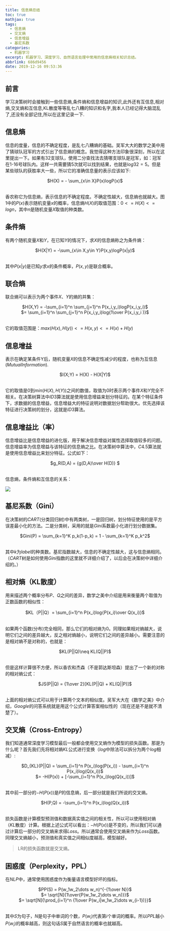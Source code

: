 ```yaml
---
title: 信息熵总结
toc: true
mathjax: true
tags:
  - 信息熵
  - 交叉熵
  - 信息增益
  - 基尼系数
categories:
  - 机器学习
excerpt: 机器学习、深度学习、自然语言处理中常用的信息熵相关知识总结。
abbrlink: 686d9456
date: 2019-12-16 09:53:36
---
```


## 前言

学习决策树时会接触到一些信息熵,条件熵和信息增益的知识,此外还有互信息,相对熵,交叉熵和互信息,KL散度等等乱七八糟的知识和名字,我本人已经记得大脑混乱了,还没有全部记住,所以在这里记录一下.



## 信息熵

信息的度量，信息的不确定程度，是乱七八糟熵的基础。吴军大大的数学之美中用了猜球队冠军的方式引出了信息熵的概念。我觉得这种方法印象很深刻，所以在这里提出一下。如果有32支球队，使用二分查找法去猜哪支球队是冠军，如：冠军在1-16号球队内。这样一共需要猜5次就可以找到结果，也就是$log32=5$。但是某些球队的获胜率大一些，所以它的准确信息量的表示应该如下:

<center>$H(X) = - \sum_{x\in X}P(x)logP(x)$ </br> </br> </center>

香农称它为信息熵，表示信息的不确定程度。不确定性越大，信息熵也就越大。图1中的$P(x)$表示随机变量$x$的概率，信息熵$H(X)$的取值范围：$0<=H(X)<=logn$，其中$n$是随机变量$X$取值的种类数。



## 条件熵

有两个随机变量$X$和$Y$，在已知$Y$的情况下，求$X$的信息熵称之为条件熵：

<center>$H(X|Y) = -\sum_{x\in X,y\in Y}P(x,y)logP(x|y)$ </br> </br> </center>


其中$P(x|y)$是已知$y$求$x$的条件概率，$P(x,y)$是联合概率。



## 联合熵

联合熵可以表示为两个事件$X$、$Y$的熵的并集：

<center> $H(X,Y) = -\sum_{i=1}^n \sum_{j=1}^n P(x_i,y_i)logP(x_i,y_i)$</center><center>
$= \sum_{i=1}^n \sum_{j=1}^n P(x_i,y_i)log{1\over P(x_i,y_i	)}$ </br></br>  </center> 

它的取值范围是：$max(H(x),H(y)) <= H(x,y) <= H(x)+H(y)$



## 信息增益

表示在确定某条件Y后，随机变量$X$的信息不确定性减少的程度，也称为互信息($Mutual Information$).

<center> $I(X;Y) = H(X) - H(X|Y)$</br> </br> </center>


它的取值是$0$到$min(H(X),H(Y))$之间的数值，取值为$0$时表示两个事件$X$和$Y$完全不相关。在决策树算法中$ID3$算法就是使用信息增益来划分特征的。在某个特征条件下，求数据的信息增益，信息增益大的特征说明对数据划分帮助很大。优先选择该特征进行决策树的划分，这就是$ID3$算法。



## 信息增益比（率）

信息增益比是信息增益的进化版，用于解决信息增益对属性选择取值较多的问题。信息增益率为信息增益与该特征的信息熵之比。在决策树中算法中，$C4.5$算法就是使用信息增益比来划分特征。公式如下：

<center> $g_R(D,A) = {g(D,A)\over H(D)} $</br> </br> </center>


信息熵，条件熵和互信息的关系：

![](https://cdn.jsdelivr.net/gh/hiyoung123/CDN/img/img_xinxishang_relation.png)



## 基尼系数（Gini）

在决策树的$CART$(分类回归树)中有两类树，一是回归树，划分特征使用的是平方误差最小化的方法。二是分类树，采用的就是$Gini$系数最小化进行划分数据集。

<center> $Gini(P) = \sum_{k=1}^K p_k(1-p_k) = 1 - \sum_{k=1}^K p_k^2$ </br> </br> </center>


其中$k$为$label$的种类数。基尼指数越大，信息的不确定性越大，这与信息熵相同。（$CART$树是如何使用$Gini$指数的这里就不详细介绍了，以后会在决策树中详细介绍的。）



## 相对熵（KL散度）

用来描述两个概率分布$P$、$Q$之间的差异，数学之美中介绍是用来衡量两个取值为正数函数的相似性：

<center> $KL（P||Q）= \sum_{i=1}^n P(x_i)log{P(x_i)\over Q(x_i)}$ </br></br> </center>


如果两个函数(分布)完全相同，那么它们的相对熵为0。同理如果相对熵越大，说明它们之间的差异越大，反之相对熵越小，说明它们之间的差异越小。需要注意的是相对熵不是对称的，也就是：

<center> $KL(P||Q)\neq KL(Q||P)$ </br> </br> </center>


但是这样计算很不方便，所以香农和杰森（不是郭达斯坦森）提出了一个新的对称的相对熵公式：

<center> $JS(P||Q) = {1\over 2}[KL(P||Q) + KL(Q||P)]$ </br></br> </center>


上面的相对熵公式可以用于计算两个文本的相似度。吴军大大在《数学之美》中介绍，$Google$的问答系统就是用这个公式计算答案相似性的（现在还是不是就不清楚了）。



## 交叉熵（Cross-Entropy）

我们知道通常深度学习模型最后一般都会使用交叉熵作为模型的损失函数。那是为什么呢？首先我们先将相对熵$KL$公式进行变换（$log$中除法可以拆分为两个$log$相减）:

<center> $D_{KL}(P||Q) = \sum_{i=1}^n P(x_i)log(P(x_i)) - \sum_{i=1}^n P(x_i)log(Q(x_i))$ </center>
<center> $= -H(P(x)) + [-\sum_{i=1}^n P(x_i)log(Q(x_i))]$</br></br> </center>


其中前一部分的$-H(P(x))$是$P$的信息熵，后一部分就是我们所说的交叉熵。

<center> $H(P,Q) = -\sum_{i=1}^n P(x_i)log(Q(x_i))$ </br></br> </center>


损失函数是计算模型预测值和数据真实值之间的相关性，所以可以使用相对熵（$KL$散度）计算。根据上述公式可以看出：$-H(P(x))$是不变的，所以我们可以通过计算后一部分的交叉熵来求得$Loss$。所以通常会使用交叉熵来作为$Loss$函数。同理交叉熵越小，预测值和真实值之间相似度越高，模型越好。

> LR的损失函数就是交叉熵。



## 困惑度（Perplexity，PPL）

在$NLP$中，通常使用困惑度作为衡量语言模型好坏的指标。

<center> $PP(S) = P(w_1w_2\dots w_n)^{-{1\over N}}$</center>
<center> $= \sqrt[N]{1\over{P(w_1w_2\dots w_n)}}$</center>
<center> $= \sqrt[N]{\prod_{i=1}^n {1\over P(w_i|w_1w_2\dots w_{i-1})}}$ </br></br> </center>


其中$S$为句子，$N$是句子中单词的个数，$P(w_i)$代表第$i$个单词的概率。所以$PPL$越小$P(w_i)$的概率越高，则这句话$S$属于自然语言的概率也就越高。